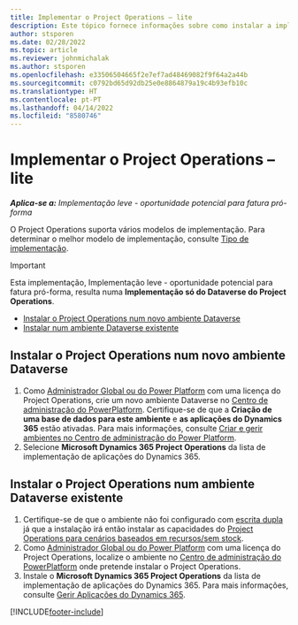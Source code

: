 ```yaml
---
title: Implementar o Project Operations – lite
description: Este tópico fornece informações sobre como instalar a implementação do Project Operations lite - oportunidade potencial para fatura pró-forma.
author: stsporen
ms.date: 02/28/2022
ms.topic: article
ms.reviewer: johnmichalak
ms.author: stsporen
ms.openlocfilehash: e33506504665f2e7ef7ad48469082f9f64a2a44b
ms.sourcegitcommit: c0792bd65d92db25e0e8864879a19c4b93efb10c
ms.translationtype: HT
ms.contentlocale: pt-PT
ms.lasthandoff: 04/14/2022
ms.locfileid: "8580746"
---
```

# <a name="deploy-project-operations---lite"></a>Implementar o Project Operations – lite

_**Aplica-se a:** Implementação leve - oportunidade potencial para fatura pró-forma_



O Project Operations suporta vários modelos de implementação. Para determinar o melhor modelo de implementação, consulte [Tipo de implementação](determine-deployment-type.md).


> [!IMPORTANT]
> Esta implementação, Implementação leve - oportunidade potencial para fatura pró-forma, resulta numa **Implementação só do Dataverse do Project Operations**.

- [Instalar o Project Operations num novo ambiente Dataverse](#new)
- [Instalar num ambiente Dataverse existente](#existing)



## <a name="install-project-operations-to-a-new-dataverse-environment"></a><a name="new"></a>Instalar o Project Operations num novo ambiente Dataverse

1. Como [Administrador Global ou do Power Platform](/power-platform/admin/global-service-administrators-can-administer-without-license) com uma licença do Project Operations, crie um novo ambiente Dataverse no [Centro de administração do PowerPlatform](https://admin.powerplatform.com). Certifique-se de que a **Criação de uma base de dados para este ambiente** e **as aplicações do Dynamics 365** estão ativadas. Para mais informações, consulte [Criar e gerir ambientes no Centro de administração do Power Platform](/power-platform/admin/create-environment#create-an-environment-in-the-power-platform-admin-center).
2. Selecione **Microsoft Dynamics 365 Project Operations** da lista de implementação de aplicações do Dynamics 365.


## <a name="install-project-operations-to-an-existing-dataverse-environment"></a><a name="existing"></a>Instalar o Project Operations num ambiente Dataverse existente
1. Certifique-se de que o ambiente não foi configurado com [escrita dupla](/dynamics365/fin-ops-core/dev-itpro/data-entities/dual-write/dual-write-overview) já que a instalação irá então instalar as capacidades do [Project Operations para cenários baseados em recursos/sem stock](project-operations-integrated-deployment-overview.md).
2. Como [Administrador Global ou do Power Platform](/power-platform/admin/global-service-administrators-can-administer-without-license) com uma licença do Project Operations, localize o ambiente no [Centro de administração do PowerPlatform](https://admin.powerplatform.com) onde pretende instalar o Project Operations.
3. Instale o **Microsoft Dynamics 365 Project Operations** da lista de implementação de aplicações do Dynamics 365. Para mais informações, consulte [Gerir Aplicações do Dynamics 365](/power-platform/admin/manage-apps).




[!INCLUDE[footer-include](../includes/footer-banner.md)]
